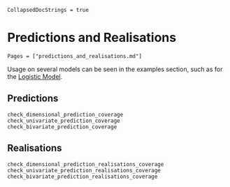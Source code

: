 ```@meta
CollapsedDocStrings = true
```
# Predictions and Realisations

```@index
Pages = ["predictions_and_realisations.md"]
```

Usage on several models can be seen in the examples section, such as for the [Logistic Model](@ref).

## Predictions

```@docs
check_dimensional_prediction_coverage
check_univariate_prediction_coverage
check_bivariate_prediction_coverage
```

## Realisations

```@docs
check_dimensional_prediction_realisations_coverage
check_univariate_prediction_realisations_coverage
check_bivariate_prediction_realisations_coverage
```